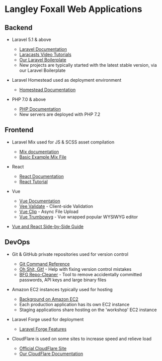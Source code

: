 # Langley Foxall Web Applications

## Backend

* Laravel 5.1 & above
   * [Laravel Documentation](https://laravel.com/docs)
   * [Laracasts Video Tutorials](https://laracasts.com/)
   * [Our Laravel Boilerplate](https://github.com/langleyfoxall/laravel-boilerplate)
   * New projects are typically started with the latest stable version, via our Laravel Boilerplate


* Laravel Homestead used as deployment environment
   * [Homestead Documentation](https://laravel.com/docs/homestead)


* PHP 7.0 & above
   * [PHP Documentation](https://secure.php.net/)
   * New servers are deployed with PHP 7.2

## Frontend

* Laravel Mix used for JS & SCSS asset compilation
   * [Mix documentation](https://laravel.com/docs/mix)
   * [Basic Example Mix File](https://github.com/langleyfoxall/laravel-boilerplate/blob/master/webpack.mix.js)


* React
   * [React Documentation](https://reactjs.org/docs/getting-started.html)
   * [React Tutorial](https://reactjs.org/tutorial/tutorial.html)

* Vue
   * [Vue Documentation](https://vuejs.org/v2/guide/)
   * [Vee Validate](https://baianat.github.io/vee-validate/) - Client-side Validation
   * [Vue Clip](https://vueclip.adonisjs.com/#-configuration-options) - Async File Upload
   * [Vue Trumbowyg](https://github.com/ankurk91/vue-trumbowyg/) - Vue wrapped popular WYSIWYG editor

* [Vue and React Side-by-Side Guide](https://medium.com/javascript-in-plain-english/i-created-the-exact-same-app-in-react-and-vue-here-are-the-differences-e9a1ae8077fd)

## DevOps

* Git & GitHub private repositories used for version control
  * [Git Command Reference](https://git-scm.com/docs)
  * [Oh Shit, Git!](https://ohshitgit.com/) - Help with fixing version control mistakes
  * [BFG Repo-Cleaner](https://rtyley.github.io/bfg-repo-cleaner/) - Tool to remove accidentally committed passwords, API keys and large binary files


* Amazon EC2 instances typically used for hosting
  * [Background on Amazon EC2](https://aws.amazon.com/ec2/)
  * Each production application has its own EC2 instance
  * Staging applications share hosting on the 'workshop' EC2 instance


* Laravel Forge used for deployment
  * [Laravel Forge Features](https://forge.laravel.com/features)

* CloudFlare is used on some sites to increase speed and relieve load
  * [Official CloudFlare Site](https://www.cloudflare.com/)
  * [Our CloudFlare Documentation](cloudflare/index.md)